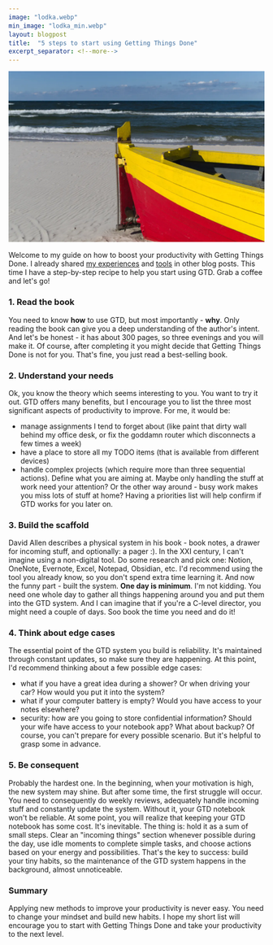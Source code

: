 ```yaml
---
image: "lodka.webp"
min_image: "lodka_min.webp"
layout: blogpost
title:  "5 steps to start using Getting Things Done"
excerpt_separator: <!--more-->
---
```


![image](/images/lodka.webp)

Welcome to my guide on how to boost your productivity with Getting Things Done. I already shared [my experiences](https://maikhel.github.io/2022/10/18/gtd-thoughts-after-10-years.html) and [tools](https://maikhel.github.io/2022/12/22/gtd-setup.html) in other blog posts. This time I have a step-by-step recipe to help you start using GTD. Grab a coffee and let's go!

<!--more-->

### 1. Read the book
You need to know **how** to use GTD, but most importantly - **why**. Only reading the book can give you a deep understanding of the author's intent. 
And let's be honest - it has about 300 pages, so three evenings and you will make it. 
Of course, after completing it you might decide that Getting Things Done is not for you. That's fine, you just read a best-selling book.

### 2. Understand your needs
Ok, you know the theory which seems interesting to you. You want to try it out. GTD offers many benefits, but I encourage you to list the three most significant aspects of productivity to improve. For me, it would be:
- manage assignments I tend to forget about (like paint that dirty wall behind my office desk, or fix the goddamn router which disconnects a few times a week)
- have a place to store all my TODO items (that is available from different devices)
- handle complex projects (which require more than three sequential actions).
Define what you are aiming at. Maybe only handling the stuff at work need your attention? Or the other way around - busy work makes you miss lots of stuff at home?
Having a priorities list will help confirm if GTD works for you later on.

### 3. Build the scaffold
David Allen describes a physical system in his book - book notes, a drawer for incoming stuff, and optionally: a pager :). In the XXI century, I can't imagine using a non-digital tool. Do some research and pick one: Notion, OneNote, Evernote, Excel, Notepad, Obsidian, etc. I'd recommend using the tool you already know, so you don't spend extra time learning it.
And now the funny part - built the system. **One day is minimum**. I'm not kidding. You need one whole day to gather all things happening around you and put them into the GTD system. And I can imagine that if you're a C-level director, you might need a couple of days. Soo book the time you need and do it!

### 4. Think about edge cases
The essential point of the GTD system you build is reliability. It's maintained through constant updates, so make sure they are happening.
At this point, I'd recommend thinking about a few possible edge cases:
- what if you have a great idea during a shower? Or when driving your car? How would you put it into the system?
- what if your computer battery is empty? Would you have access to your notes elsewhere?
- security: how are you going to store confidential information? Should your wife have access to your notebook app? What about backup?
Of course, you can't prepare for every possible scenario. But it's helpful to grasp some in advance. 

### 5. Be consequent
Probably the hardest one. In the beginning, when your motivation is high,  the new system may shine. But after some time, the first struggle will occur. You need to consequently do weekly reviews, adequately handle incoming stuff and constantly update the system. Without it, your GTD notebook won't be reliable.
At some point, you will realize that keeping your GTD notebook has some cost. It's inevitable. The thing is: hold it as a sum of small steps. 
Clear an "incoming things" section whenever possible during the day, use idle moments to complete simple tasks, and choose actions based on your energy and possibilities. That's the key to success: build your tiny habits, so the maintenance of the GTD system happens in the background, almost unnoticeable.

### Summary

Applying new methods to improve your productivity is never easy. You need to change your mindset and build new habits. I hope my short list will encourage you to start with Getting Things Done and take your productivity to the next level.
